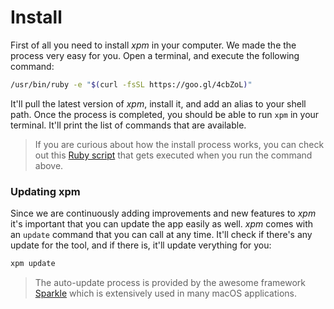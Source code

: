 # Install

First of all you need to install _xpm_ in your computer. We made the the process very easy for you. Open a terminal, and execute the following command:

```bash
/usr/bin/ruby -e "$(curl -fsSL https://goo.gl/4cbZoL)"
```

It'll pull the latest version of _xpm_, install it, and add an alias to your shell path. Once the process is completed, you should be able to run `xpm` in your terminal. It'll print the list of commands that are available.

> If you are curious about how the install process works, you can check out this [Ruby script](https://github.com/tuist/xpm/blob/master/scripts/install) that gets executed when you run the command above.

### Updating xpm

Since we are continuously adding improvements and new features to _xpm_ it's important that you can update the app easily as well. _xpm_ comes with an `update` command that you can call at any time. It'll check if there's any update for the tool, and if there is, it'll update verything for you:

```bash
xpm update
```

> The auto-update process is provided by the awesome framework [Sparkle](https://sparkle-project.org/) which is extensively used in many macOS applications.
